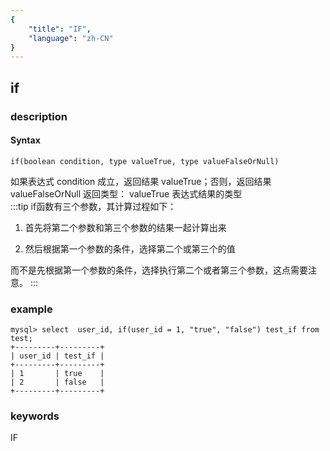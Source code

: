 ```yaml
---
{
    "title": "IF",
    "language": "zh-CN"
}
---
```


<!-- 
Licensed to the Apache Software Foundation (ASF) under one
or more contributor license agreements.  See the NOTICE file
distributed with this work for additional information
regarding copyright ownership.  The ASF licenses this file
to you under the Apache License, Version 2.0 (the
"License"); you may not use this file except in compliance
with the License.  You may obtain a copy of the License at

  http://www.apache.org/licenses/LICENSE-2.0

Unless required by applicable law or agreed to in writing,
software distributed under the License is distributed on an
"AS IS" BASIS, WITHOUT WARRANTIES OR CONDITIONS OF ANY
KIND, either express or implied.  See the License for the
specific language governing permissions and limitations
under the License.
-->

## if
### description
#### Syntax

`if(boolean condition, type valueTrue, type valueFalseOrNull)`


如果表达式 condition 成立，返回结果 valueTrue；否则，返回结果 valueFalseOrNull
返回类型： valueTrue 表达式结果的类型  
:::tip
if函数有三个参数，其计算过程如下：
1. 首先将第二个参数和第三个参数的结果一起计算出来

2. 然后根据第一个参数的条件，选择第二个或第三个的值

而不是先根据第一个参数的条件，选择执行第二个或者第三个参数，这点需要注意。
:::


### example

```
mysql> select  user_id, if(user_id = 1, "true", "false") test_if from test;
+---------+---------+
| user_id | test_if |
+---------+---------+
| 1       | true    |
| 2       | false   |
+---------+---------+
```
### keywords
IF
